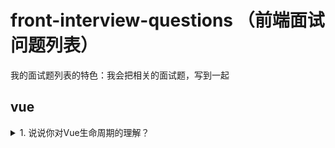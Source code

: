 # front-interview-questions （前端面试问题列表）

我的面试题列表的特色：我会把相关的面试题，写到一起

## vue

<details>

<summary>1.  说说你对Vue生命周期的理解？</summary>

### You can add a header

You can add text within a collapsed section. 

You can add an image or a code block, too.

```ruby
   puts "Hello World"
```

</details>
